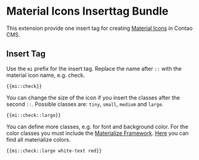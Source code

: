 # Material Icons Inserttag Bundle

This extension provide one insert tag for creating [Material Icons](https://material.io/tools/icons/?style=baseline "Material Icons") in Contao CMS. 

## Insert Tag

Use the ``mi`` prefix for the insert tag. Replace the name after ``::`` with the material icon name, e.g. check.

    {{mi::check}}

You can change the size of the icon if you insert the classes after the second ``::``. Possible classes are: ``tiny``, ``small``, ``medium`` and ``large``.

    {{mi::check::large}}
    
You can define more classes, e.g. for font and background color. For the color classes you must include the [Materialize Framework](https://materializecss.com "Materialize Framework").  [Here](https://materializecss.com/color.html "Materialize Colors") you can find all materialize colors.

    {{mi::check::large white-text red}}
